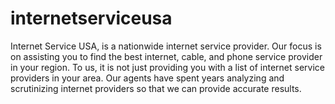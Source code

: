 # internetserviceusa
Internet Service USA, is a nationwide internet service provider. Our focus is on assisting you to find the best internet, cable, and phone service provider in your region. To us, it is not just providing you with a list of internet service providers in your area. Our agents have spent years analyzing and scrutinizing internet providers so that we can provide accurate results.
